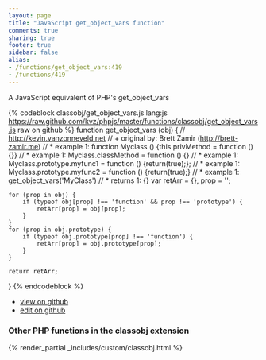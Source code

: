 ```yaml
---
layout: page
title: "JavaScript get_object_vars function"
comments: true
sharing: true
footer: true
sidebar: false
alias:
- /functions/get_object_vars:419
- /functions/419
---
```

<!-- Generated by Rakefile:build -->
A JavaScript equivalent of PHP's get_object_vars

{% codeblock classobj/get_object_vars.js lang:js https://raw.github.com/kvz/phpjs/master/functions/classobj/get_object_vars.js raw on github %}
function get_object_vars (obj) {
    // http://kevin.vanzonneveld.net
    // +   original by: Brett Zamir (http://brett-zamir.me)
    // *     example 1: function Myclass () {this.privMethod = function (){}}
    // *     example 1: Myclass.classMethod = function () {}
    // *     example 1: Myclass.prototype.myfunc1 = function () {return(true);};
    // *     example 1: Myclass.prototype.myfunc2 = function () {return(true);}
    // *     example 1: get_object_vars('MyClass')
    // *     returns 1: {}
    var retArr = {},
        prop = '';

    for (prop in obj) {
        if (typeof obj[prop] !== 'function' && prop !== 'prototype') {
            retArr[prop] = obj[prop];
        }
    }
    for (prop in obj.prototype) {
        if (typeof obj.prototype[prop] !== 'function') {
            retArr[prop] = obj.prototype[prop];
        }
    }

    return retArr;
}
{% endcodeblock %}

 - [view on github](https://github.com/kvz/phpjs/blob/master/functions/classobj/get_object_vars.js)
 - [edit on github](https://github.com/kvz/phpjs/edit/master/functions/classobj/get_object_vars.js)

### Other PHP functions in the classobj extension
{% render_partial _includes/custom/classobj.html %}

